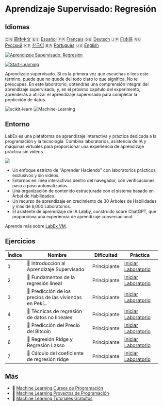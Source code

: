 # Aprendizaje Supervisado: Regresión

## Idiomas

🇨🇳 [简体中文](README_zh.md) 🇪🇸 [Español](README_es.md) 🇫🇷 [Français](README_fr.md) 🇩🇪 [Deutsch](README_de.md) 🇯🇵 [日本語](README_ja.md) 🇷🇺 [Русский](README_ru.md) 🇰🇷 [한국어](README_ko.md) 🇧🇷 [Português](README_pt.md) 🇺🇸 [English](README.md) 

[![Aprendizaje Supervisado: Regresión](https://cover-creator.labex.io/supervised-learning-regression.png?lang=es)](https://labex.io/es/courses/supervised-learning-regression)

[![Start-Learning](https://img.shields.io/badge/Start-Learning-whitesmoke?style=for-the-badge)](https://labex.io/es/courses/supervised-learning-regression)

Aprendizaje supervisado. Si es la primera vez que escuchas o lees este término, puede que no quede del todo claro lo que significa. No te preocupes. En este laboratorio, obtendrás una comprensión integral del aprendizaje supervisado; y, en el próximo capítulo del experimento, aprenderás a utilizar el aprendizaje supervisado para completar la predicción de datos.

![scikit-learn](https://img.shields.io/badge/scikit-learn-whitesmoke?style=for-the-badge&logo=scikit-learn)
![Machine-Learning](https://img.shields.io/badge/Machine-Learning-whitesmoke?style=for-the-badge&logo=machine-learning)


## Entorno

LabEx es una plataforma de aprendizaje interactiva y práctica dedicada a la programación y la tecnología. Combina laboratorios, asistencia de IA y máquinas virtuales para proporcionar una experiencia de aprendizaje práctica sin videos.

![](https://tutorial-screenshot.getvm.io/images/vm-1725247253.png)

- Un enfoque estricto de "Aprender Haciendo" con laboratorios prácticos exclusivos y sin videos.
- Entornos en línea interactivos dentro del navegador, con verificaciones paso a paso automatizadas.
- Una organización de contenido estructurada con el sistema basado en Árbol de Habilidades.
- Un recurso de aprendizaje en crecimiento de 30 Árboles de Habilidades y más de 6,000 Laboratorios.
- El asistente de aprendizaje de IA Labby, construido sobre ChatGPT, que proporciona una experiencia de aprendizaje conversacional.

Aprende más sobre [LabEx VM](https://support.labex.io/using-labex/virtual-machine).

## Ejercicios

|   Índice | Nombre                                                   | Dificultad   | Práctica                                                                                                                        |
|----------|----------------------------------------------------------|--------------|---------------------------------------------------------------------------------------------------------------------------------|
|        1 | 📖 Introducción al Aprendizaje Supervisado               | Principiante | <a target='_blank' href='https://labex.io/es/labs/ml-introduction-to-supervised-learning-20791'>Iniciar Laboratorio</a>         |
|        2 | 📖 Fundamentos de la regresión lineal                    | Principiante | <a target='_blank' href='https://labex.io/es/labs/ml-linear-regression-fundamentals-20799'>Iniciar Laboratorio</a>              |
|        3 | 📖 Predicción de los precios de las viviendas en Pekí... | Principiante | <a target='_blank' href='https://labex.io/es/labs/ml-prediction-for-beijing-housing-prices-20805'>Iniciar Laboratorio</a>       |
|        4 | 📖 Técnicas de regresión de datos no lineales            | Principiante | <a target='_blank' href='https://labex.io/es/labs/sklearn-nonlinear-data-regression-techniques-20804'>Iniciar Laboratorio</a>   |
|        5 | 📖 Predicción del Precio del Bitcoin                     | Principiante | <a target='_blank' href='https://labex.io/es/labs/sklearn-prediction-for-bitcoin-price-20806'>Iniciar Laboratorio</a>           |
|        6 | 📖 Regresión Ridge y Regresión Lasso                     | Principiante | <a target='_blank' href='https://labex.io/es/labs/ml-ridge-regression-and-lasso-regression-20808'>Iniciar Laboratorio</a>       |
|        7 | 📖 Cálculo del coeficiente de regresión ridge            | Principiante | <a target='_blank' href='https://labex.io/es/labs/ml-calculation-of-ridge-regression-coefficient-20753'>Iniciar Laboratorio</a> |

## Más

- 🔗 [Machine Learning Cursos de Programación](https://github.com/labex-labs/awesome-programming-courses)
- 🔗 [Machine Learning Proyectos de Programación](https://github.com/labex-labs/awesome-programming-projects)
- 🔗 [Machine Learning Tutoriales Gratuitos](https://github.com/labex-labs/ml-free-tutorials)

